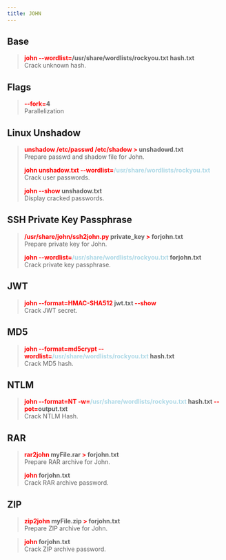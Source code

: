 ```yaml
---
title: JOHN
---
```


## Base


 > 
 > **<font color=red>john --wordlist=</font>/usr/share/wordlists/rockyou.txt hash.txt**</br>
 > Crack unknown hash.

## Flags


 > 
 > **<font color=red>--fork=</font>4**</br>
 > Parallelization

## Linux Unshadow


 > 
 > **<font color=red>unshadow /etc/passwd /etc/shadow ></font> unshadowd.txt**</br>
 > Prepare passwd and shadow file for John.
 > 
 > **<font color=red>john unshadow.txt --wordlist=</font><font color=lightblue>/usr/share/wordlists/rockyou.txt</font>**</br>
 > Crack user passwords.
 > 
 > **<font color=red>john --show</font> unshadow.txt**</br> 
 > Display cracked passwords.

## SSH Private Key Passphrase


 > 
 > **<font color=red>/usr/share/john/ssh2john.py</font> private_key <font color=red>\></font> forjohn.txt**</br>
 > Prepare private key for John.
 > 
 > **<font color=red>john --wordlist=</font><font color=lightblue>/usr/share/wordlists/rockyou.txt</font> forjohn.txt**</br>
 > Crack private key passphrase.

## JWT


 > 
 > **<font color=red>john --format=HMAC-SHA512</font> jwt.txt <font color=red>--show</font>**</br>
 > Crack JWT secret.

## MD5


 > 
 > **<font color=red>john --format=md5crypt --wordlist=</font><font color=lightblue>/usr/share/wordlists/rockyou.txt</font> hash.txt**</br>
 > Crack MD5 hash.

## NTLM


 > 
 > **<font color=red>john --format=NT -w=</font><font color=lightblue>/usr/share/wordlists/rockyou.txt</font> hash.txt <font color=red>--pot=</font>output.txt**</br>
 > Crack NTLM Hash.

## RAR


 > 
 > **<font color=red>rar2john</font> myFile.rar <font color=red>\></font> forjohn.txt**</br>
 > Prepare RAR archive for John.
 > 
 > **<font color=red>john</font> forjohn.txt**</br>
 > Crack RAR archive password.

## ZIP


 > 
 > **<font color=red>zip2john</font> myFile.zip <font color=red>\></font> forjohn.txt**</br>
 > Prepare ZIP archive for John.

 > 
 > **<font color=red>john</font> forjohn.txt**</br>
 > Crack ZIP archive password.
